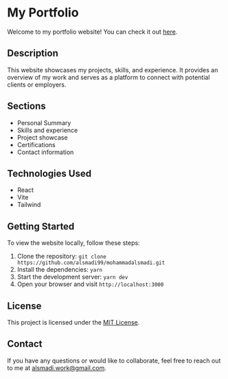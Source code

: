 # My Portfolio

Welcome to my portfolio website! You can check it out [here](https://mohammadalsmadi.com).

## Description

This website showcases my projects, skills, and experience. It provides an overview of my work and serves as a platform to connect with potential clients or employers.

## Sections

- Personal Summary
- Skills and experience
- Project showcase
- Certifications
- Contact information

## Technologies Used

- React
- Vite
- Tailwind

## Getting Started

To view the website locally, follow these steps:

1. Clone the repository: `git clone https://github.com/alsmadi99/mohammadalsmadi.git`
2. Install the dependencies: `yarn`
3. Start the development server: `yarn dev`
4. Open your browser and visit `http://localhost:3000`

## License

This project is licensed under the [MIT License](LICENSE).

## Contact

If you have any questions or would like to collaborate, feel free to reach out to me at [alsmadi.work@gmail.com](mailto:alsmadi.work@gmail.com).
